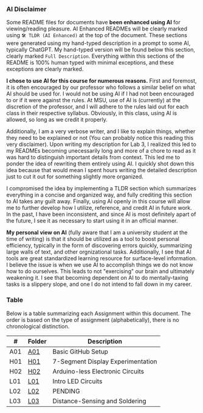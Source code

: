 ### AI Disclaimer
Some README files for documents have **been enhanced using AI** for viewing/reading pleasure. AI Enhanced READMEs will be clearly marked using `🛠️ TLDR (AI Enhanced)` at the top of the document. These sections were generated using my hand-typed description in a prompt to some AI, typically ChatGPT. My hand-typed version will be found below this section, clearly marked `Full Description`. Everything within this sections of the README is 100% human typed with minimal exceptions, and these exceptions are clearly marked.

**I chose to use AI for this course for numerous reasons.** First and foremost, it is often encouraged by our professor who follows a similar belief on what AI should be used for. I would not be using AI if I had not been encouraged to or if it were against the rules. At MSU, use of AI is (currently) at the discretion of the professor, and I will adhere to the rules laid out for each class in their respective syllabus. Obviously, in this class, using AI is allowed, so long as we credit it properly. 

Additionally, I am a very verbose writer, and I like to explain things, whether they need to be explained or not (You can probably notice this reading this very disclaimer). Upon writing my description for Lab 3, I realized this led to my READMEs becoming unecessarily long and more of a chore to read as it was hard to distinguish important details from context. This led me to ponder the idea of rewriting them entirely using AI. I quickly shot down this idea because that would mean I spent hours writing the detailed description just to cut it out for something slightly more organized. 

I compromised the idea by implementing a TLDR section which summarizes everything in a concise and organized way, and fully crediting this section to AI takes any guilt away. Finally, using AI openly in this course will allow me to further develop how I utilize, reference, and credit AI in future work. In the past, I have been inconsistent, and since AI is most definitely apart of the future, I see it as necessary to start using it in an official manner.

**My personal view on AI** (fully aware that I am a university student at the time of writing) is that it should be utilized as a tool to boost personal efficiency, typically in the form of discovering errors quickly, summarizing large walls of text, and other orgnizational tasks. Additionally, I see that AI tools are great standardized learning resource for surface-level information. I believe the issue is when we use AI to accomplish things we do not know how to do ourselves. This leads to not "exercising" our brain and ultimately weakening it. I see that becoming dependent on AI to do mentally-taxing tasks is a slippery slope, and one I do not intend to fall down in my career.


### Table
Below is a table summarizing each Assignment within this document. The order is based on the type of assignment (alphabetically), there is no chronological distinction.

|  #  | Folder        | Description                             |
| --- | ------------- | --------------------------------------- |
| A01 | [A01](./A01/) | Basic GitHub Setup                      |
| H01 | [H01](./H01/) | 7-Segment Display Experimentation       | 
| H02 | [H02](./H02/) | Arduino-less Electronic Circuits        |
| L01 | [L01](./L01/) | Intro LED Circuits                      |
| L02 | [L02](./L02/) | PENDING                                 |
| L03 | [L03](./L03/) | Distance-Sensing and Soldering